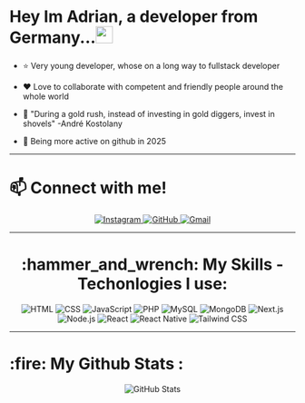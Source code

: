 <h1>Hey Im Adrian, a developer from Germany...<img src="https://media.giphy.com/media/hvRJCLFzcasrR4ia7z/giphy.gif" width="30px"/></h1>

###

- :star: Very young developer, whose on a long way to fullstack developer

- :heart: Love to collaborate with competent and friendly people around the whole world

- :thought_balloon: "During a gold rush, instead of investing in gold diggers, invest in shovels" -André Kostolany

- 🙏 Being more active on github in 2025


---

### <h1>:mailbox: Connect with me!</h1>
 <div id="badges" align="center">
    <a href="https://instagram.com](https://www.instagram.com/adrian.erff" target="_blank">
      <img src="https://img.shields.io/badge/Instagram-E4405F?style=for-the-badge&logo=instagram&logoColor=white" alt="Instagram">
    </a>
    <a href="https://github.com/adrian-on-github" target="_blank">
      <img src="https://img.shields.io/badge/GitHub-181717?style=for-the-badge&logo=github&logoColor=white" alt="GitHub">
    </a>
    <a href="mailto:adrian.hassan.ef@gmail.com">
      <img src="https://img.shields.io/badge/Gmail-D14836?style=for-the-badge&logo=gmail&logoColor=white" alt="Gmail">
    </a>
  </div>
  
---

###
<div id="tools" align="center"><h1>:hammer_and_wrench: My Skills - Techonlogies I use:  </h1>
</div>

<div id="badges" align="center">
<img src="https://img.shields.io/badge/HTML-orange?style=for-the-badge&logo=html5&logoColor=white" alt="HTML">
    <img src="https://img.shields.io/badge/CSS-blue?style=for-the-badge&logo=css3&logoColor=white" alt="CSS">
    <img src="https://img.shields.io/badge/JavaScript-yellow?style=for-the-badge&logo=javascript&logoColor=black" alt="JavaScript">
    <img src="https://img.shields.io/badge/PHP-777BB4?style=for-the-badge&logo=php&logoColor=white" alt="PHP">
    <img src="https://img.shields.io/badge/MySQL-4479A1?style=for-the-badge&logo=mysql&logoColor=white" alt="MySQL">
    <img src="https://img.shields.io/badge/MongoDB-47A248?style=for-the-badge&logo=mongodb&logoColor=white" alt="MongoDB">
    <img src="https://img.shields.io/badge/Next.js-000000?style=for-the-badge&logo=next.js&logoColor=white" alt="Next.js">
    <img src="https://img.shields.io/badge/Node.js-339933?style=for-the-badge&logo=node.js&logoColor=white" alt="Node.js">
    <img src="https://img.shields.io/badge/React-61DAFB?style=for-the-badge&logo=react&logoColor=black" alt="React">
    <img src="https://img.shields.io/badge/React_Native-61DAFB?style=for-the-badge&logo=react&logoColor=black" alt="React Native">
    <img src="https://img.shields.io/badge/Tailwind_CSS-38B2AC?style=for-the-badge&logo=tailwind-css&logoColor=white" alt="Tailwind CSS">
  </div>

--- 

<h1>:fire: My Github Stats :</h1>

<div align="center" id="stats">


![GitHub Stats](https://github-readme-stats.vercel.app/api?username=adrian-on-github&show_icons=true&text_color=FFFFFF&icon_color=0366D6&theme=transparent)
</div>
